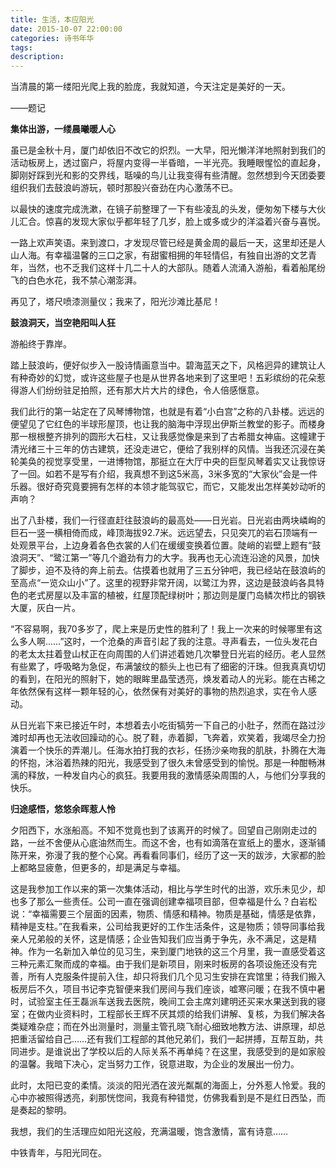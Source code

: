 ```yaml
---
title: 生活，本应阳光
date: 2015-10-07 22:00:00
categories: 诗书年华
tags: 
description: 
---
```


当清晨的第一缕阳光爬上我的脸庞，我就知道，今天注定是美好的一天。

——题记

**集体出游，一缕晨曦暖人心**

虽已是金秋十月，厦门却依旧不改它的炽烈。一大早，阳光懒洋洋地照射到我们的活动板房上，透过窗户，将屋内变得一半昏暗，一半光亮。我睡眼惺忪的直起身，脚刚好踩到光和影的交界线，聒噪的鸟儿让我变得有些清醒。忽然想到今天团委要组织我们去鼓浪屿游玩，顿时那股兴奋劲在内心激荡不已。

以最快的速度完成洗漱，在镜子前整理了一下有些凌乱的头发，便匆匆下楼与大伙儿汇合。惊喜的发现大家似乎都年轻了几岁，脸上或多或少的洋溢着兴奋与喜悦。

一路上欢声笑语。来到渡口，才发现尽管已经是黄金周的最后一天，这里却还是人山人海。有幸福温馨的三口之家，有甜蜜相拥的年轻情侣，有独自出游的文艺青年，当然，也不乏我们这样十几二十人的大部队。随着人流涌入游船，看着船尾纷飞的白色水花，我不禁心潮澎湃。

再见了，塔尺喷漆测量仪；我来了，阳光沙滩比基尼！

**鼓浪洞天，当空艳阳叫人狂**

游船终于靠岸。

踏上鼓浪屿，便好似步入一股诗情画意当中。碧海蓝天之下，风格迥异的建筑让人有种奇妙的幻觉，或许这些屋子也是从世界各地来到了这里吧！五彩缤纷的花朵惹得游人们纷纷驻足拍照，还有那大片大片的绿色，令人倍感惬意。

我们此行的第一站定在了风琴博物馆，也就是有着“小白宫”之称的八卦楼。远远的便望见了它红色的半球形屋顶，也让我的脑海中浮现出伊斯兰教堂的影子。而楼身那一根根整齐排列的圆形大石柱，又让我感觉像是来到了古希腊女神庙。这幢建于清光绪三十三年的仿古建筑，还没走进它，便给了我别样的风情。当我还沉浸在美轮美奂的视觉享受里，一进博物馆，那挺立在大厅中央的巨型风琴着实又让我惊讶了一回。如若不是写有介绍，我真想不到这5米高，3米多宽的“大家伙”会是一件乐器。很好奇究竟要拥有怎样的本领才能驾驭它，而它，又能发出怎样美妙动听的声响？

出了八卦楼，我们一行径直赶往鼓浪屿的最高处——日光岩。日光岩由两块嶙峋的巨石一竖一横相倚而成，峰顶海拔92.7米。远远望去，只见突兀的岩石顶端有一处观景平台，上边身着各色衣裳的人们在缓缓变换着位置。陡峭的岩壁上题有“鼓浪洞天”、“鹭江第一”等几个遒劲有力的大字。我再也无心流连沿途的风景，加快了脚步，迫不及待的奔上前去。估摸着也就用了三五分钟吧，我已经站在鼓浪屿的至高点“一览众山小”了。这里的视野非常开阔，以鹭江为界，这边是鼓浪屿各具特色的老式房屋以及丰富的植被，红屋顶配绿树叶；那边则是厦门岛鳞次栉比的钢铁大厦，灰白一片。

“不容易啊，我70多岁了，爬上来是历史性的胜利了！我上一次来的时候哪里有这么多人啊……”这时，一个沧桑的声音引起了我的注意。寻声看去，一位头发花白的老太太拄着登山杖正在向周围的人们讲述着她几次攀登日光岩的经历。老人显然有些累了，呼吸略为急促，布满皱纹的额头上也已有了细密的汗珠。但我真真切切的看到，在阳光的照射下，她的眼眸里晶莹透亮，焕发着动人的光彩。能在古稀之年依然保有这样一颗年轻的心，依然保有对美好的事物的热烈追求，实在令人感动。

从日光岩下来已接近午时，本想着去小吃街犒劳一下自己的小肚子，然而在路过沙滩时却再也无法收回躁动的心。脱了鞋，赤着脚，飞奔着，欢笑着，我竭尽全力扮演着一个快乐的弄潮儿。任海水拍打我的衣衫，任扬沙亲吻我的肌肤，扑腾在大海的怀抱，沐浴着热辣的阳光，我感受到了很久未曾感受到的愉悦。那是一种酣畅淋漓的释放，一种发自内心的疯狂。我要用我的激情感染周围的人，与他们分享我的快乐。

**归途感悟，悠悠余晖惹人怜**

夕阳西下，水涨船高。不知不觉竟也到了该离开的时候了。回望自己刚刚走过的路，一丝不舍便从心底油然而生。而这不舍，也有如滴落在宣纸上的墨水，逐渐铺陈开来，弥漫了我的整个心窝。再看看同事们，经历了这一天的跋涉，大家都的脸上都略显疲惫，但更多的，却是满足与幸福。

这是我参加工作以来的第一次集体活动，相比与学生时代的出游，欢乐未见少，却也多了那么一些责任。公司一直在强调创建幸福项目部，但幸福是什么？白岩松说：“幸福需要三个层面的因素，物质、情感和精神。物质是基础，情感是依靠，精神是支柱。”在我看来，公司给我更好的工作生活条件，这是物质；领导同事给我亲人兄弟般的关怀，这是情感；企业告知我们应当勇于争先，永不满足，这是精神。作为一名新加入单位的见习生，来到厦门地铁的这三个月里，我一直感受着这三种元素汇聚而成的幸福。由于我们是新项目，刚来时板房的各项设施还没有完善，所有人克服条件提前入住，却只将我们几个见习生安排在宾馆里；待我们搬入板房后不久，项目书记李克智便来我们房间与我们座谈，嘘寒问暖；在我不慎中暑时，试验室主任王磊派车送我去医院，晚间工会主席刘建明还买来水果送到我的寝室；在做内业资料时，工程部长王辉不厌其烦的给我们讲解、复核，为我们解决各类疑难杂症；而在外出测量时，测量主管孔晓飞耐心细致地教方法、讲原理，却总把重活留给自己……还有我们工程部的其他兄弟们，我们一起拼搏，互帮互助，共同进步。是谁说出了学校以后的人际关系不再单纯？在这里，我感受到的是如家般的温馨。我暗下决心，定当努力工作，锐意进取，为企业的发展出一份力。

此时，太阳已变的柔情。淡淡的阳光洒在波光粼粼的海面上，分外惹人怜爱。我的心中亦被照得透亮，刹那恍惚间，我竟有种错觉，仿佛我看到是不是红日西坠，而是奏起的黎明。

我想，我们的生活理应如阳光这般，充满温暖，饱含激情，富有诗意……

中铁青年，与阳光同在。